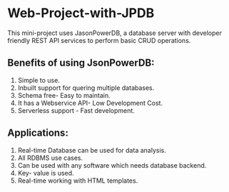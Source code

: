 # Web-Project-with-JPDB
This mini-project uses JasonPowerDB, a database server with developer friendly REST API services to perform basic CRUD operations.


## Benefits of using JsonPowerDB:
1. Simple to use.
2. Inbuilt support for quering multiple databases.
3. Schema free- Easy to maintain.
4. It has a Webservice API- Low Development Cost.
5. Serverless support - Fast development.

## Applications:
1. Real-time Database can be used for data analysis.
2. All RDBMS use cases.
3. Can be used with any software which needs database backend. 
4. Key- value is used.
5. Real-time working with HTML templates. 





